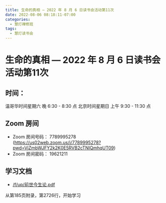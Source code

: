 ```yaml
---
title: 生命的真相 — 2022 年 8 月 6 日读书会活动第11次
date: 2022-08-06 08:18:11-07:00
categories:
  - 慧灯禅修班
tags:
  - 慧灯读书会
---
```

# 生命的真相 — 2022 年 8 月 6 日读书会活动第11次

## 时间：

温哥华时间星期六 晚 6:30 - 8:30 点
北京时间星期日 上午 9:30 - 11:30 点

## Zoom 房间

- Zoom 房间号码： 7789995278 (https://us02web.zoom.us/j/7789995278?pwd=VjZmbWJFY2k2K0E5RVB2cTNIQmhqUT09)
- Zoom 房间密码： 19621211

## 学习文档

- [/f/up/前世今生论.pdf](https://s3.ca-central-1.wasabisys.com/hddata/f.huidengchanxiu.net/hdv/f/up/前世今生论.pdf)

从第185页附录，第2726行，开始学习
